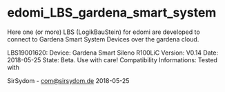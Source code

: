 # edomi_LBS_gardena_smart_system

Here one (or more) LBS (LogikBauStein) for edomi are developed to connect to Gardena Smart System Devices over the gardena cloud.

LBS19001620:
Device:							Gardena Smart Sileno R100LiC
Version: 						V0.14
Date:							2018-05-25
State:							Beta. Use with care!
Compatibility Informations:		Tested with




SirSydom - com@sirsydom.de
2018-05-25
